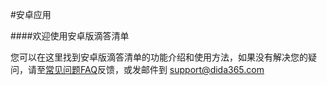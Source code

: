 #安卓应用

####欢迎使用安卓版滴答清单

您可以在这里找到安卓版滴答清单的功能介绍和使用方法，如果没有解决您的疑问，请至[常见问题FAQ](https://help.dida365.com/faqs)反馈，或发邮件到 support@dida365.com


